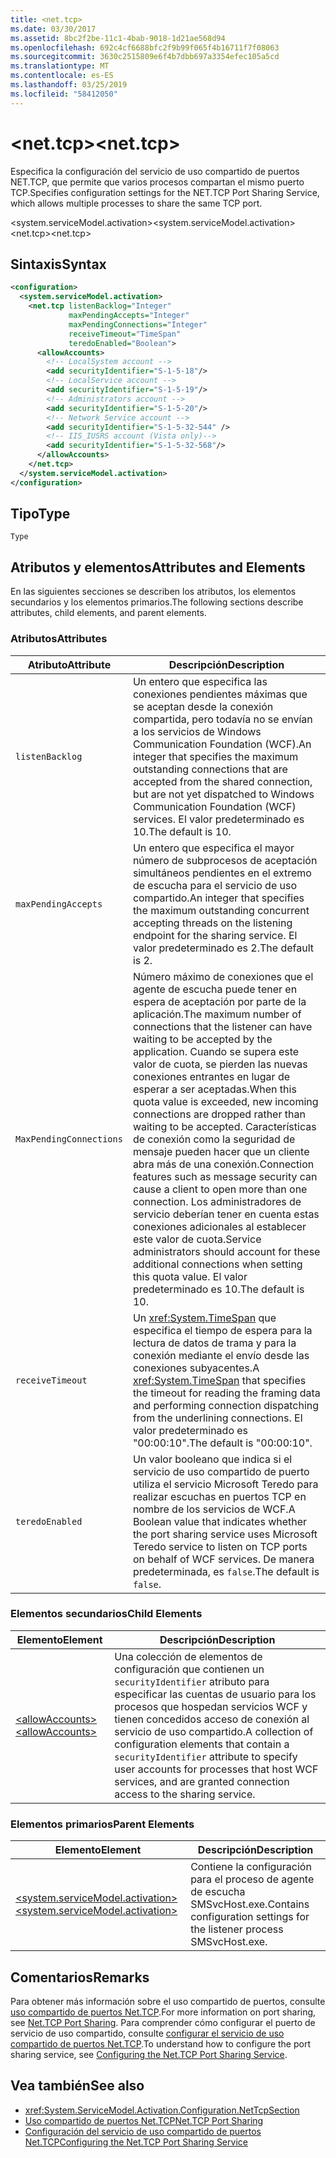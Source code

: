 ```yaml
---
title: <net.tcp>
ms.date: 03/30/2017
ms.assetid: 8bc2f2be-11c1-4bab-9018-1d21ae568d94
ms.openlocfilehash: 692c4cf6688bfc2f9b99f065f4b16711f7f08063
ms.sourcegitcommit: 3630c2515809e6f4b7dbb697a3354efec105a5cd
ms.translationtype: MT
ms.contentlocale: es-ES
ms.lasthandoff: 03/25/2019
ms.locfileid: "58412050"
---
```

# <a name="nettcp"></a><span data-ttu-id="805e4-102">\<net.tcp></span><span class="sxs-lookup"><span data-stu-id="805e4-102">\<net.tcp></span></span>
<span data-ttu-id="805e4-103">Especifica la configuración del servicio de uso compartido de puertos NET.TCP, que permite que varios procesos compartan el mismo puerto TCP.</span><span class="sxs-lookup"><span data-stu-id="805e4-103">Specifies configuration settings for the NET.TCP Port Sharing Service, which allows multiple processes to share the same TCP port.</span></span>  
  
 <span data-ttu-id="805e4-104">\<system.serviceModel.activation></span><span class="sxs-lookup"><span data-stu-id="805e4-104">\<system.serviceModel.activation></span></span>  
<span data-ttu-id="805e4-105">\<net.tcp></span><span class="sxs-lookup"><span data-stu-id="805e4-105">\<net.tcp></span></span>  
  
## <a name="syntax"></a><span data-ttu-id="805e4-106">Sintaxis</span><span class="sxs-lookup"><span data-stu-id="805e4-106">Syntax</span></span>  
  
```xml  
<configuration>
  <system.serviceModel.activation>
    <net.tcp listenBacklog="Integer"
             maxPendingAccepts="Integer"
             maxPendingConnections="Integer"
             receiveTimeout="TimeSpan"
             teredoEnabled="Boolean">
      <allowAccounts>
        <!-- LocalSystem account -->
        <add securityIdentifier="S-1-5-18"/>
        <!-- LocalService account -->
        <add securityIdentifier="S-1-5-19"/>
        <!-- Administrators account -->
        <add securityIdentifier="S-1-5-20"/>
        <!-- Network Service account -->
        <add securityIdentifier="S-1-5-32-544" />
        <!-- IIS_IUSRS account (Vista only)-->
        <add securityIdentifier="S-1-5-32-568"/>
      </allowAccounts>
    </net.tcp>
  </system.serviceModel.activation>
</configuration>
```  
  
## <a name="type"></a><span data-ttu-id="805e4-107">Tipo</span><span class="sxs-lookup"><span data-stu-id="805e4-107">Type</span></span>  
 `Type`  
  
## <a name="attributes-and-elements"></a><span data-ttu-id="805e4-108">Atributos y elementos</span><span class="sxs-lookup"><span data-stu-id="805e4-108">Attributes and Elements</span></span>  
 <span data-ttu-id="805e4-109">En las siguientes secciones se describen los atributos, los elementos secundarios y los elementos primarios.</span><span class="sxs-lookup"><span data-stu-id="805e4-109">The following sections describe attributes, child elements, and parent elements.</span></span>  
  
### <a name="attributes"></a><span data-ttu-id="805e4-110">Atributos</span><span class="sxs-lookup"><span data-stu-id="805e4-110">Attributes</span></span>  
  
|<span data-ttu-id="805e4-111">Atributo</span><span class="sxs-lookup"><span data-stu-id="805e4-111">Attribute</span></span>|<span data-ttu-id="805e4-112">Descripción</span><span class="sxs-lookup"><span data-stu-id="805e4-112">Description</span></span>|  
|---------------|-----------------|  
|`listenBacklog`|<span data-ttu-id="805e4-113">Un entero que especifica las conexiones pendientes máximas que se aceptan desde la conexión compartida, pero todavía no se envían a los servicios de Windows Communication Foundation (WCF).</span><span class="sxs-lookup"><span data-stu-id="805e4-113">An integer that specifies the maximum outstanding connections that are accepted from the shared connection, but are not yet dispatched to Windows Communication Foundation (WCF) services.</span></span> <span data-ttu-id="805e4-114">El valor predeterminado es 10.</span><span class="sxs-lookup"><span data-stu-id="805e4-114">The default is 10.</span></span>|  
|`maxPendingAccepts`|<span data-ttu-id="805e4-115">Un entero que especifica el mayor número de subprocesos de aceptación simultáneos pendientes en el extremo de escucha para el servicio de uso compartido.</span><span class="sxs-lookup"><span data-stu-id="805e4-115">An integer that specifies the maximum outstanding concurrent accepting threads on the listening endpoint for the sharing service.</span></span> <span data-ttu-id="805e4-116">El valor predeterminado es 2.</span><span class="sxs-lookup"><span data-stu-id="805e4-116">The default is 2.</span></span>|  
|`MaxPendingConnections`|<span data-ttu-id="805e4-117">Número máximo de conexiones que el agente de escucha puede tener en espera de aceptación por parte de la aplicación.</span><span class="sxs-lookup"><span data-stu-id="805e4-117">The maximum number of connections that the listener can have waiting to be accepted by the application.</span></span> <span data-ttu-id="805e4-118">Cuando se supera este valor de cuota, se pierden las nuevas conexiones entrantes en lugar de esperar a ser aceptadas.</span><span class="sxs-lookup"><span data-stu-id="805e4-118">When this quota value is exceeded, new incoming connections are dropped rather than waiting to be accepted.</span></span> <span data-ttu-id="805e4-119">Características de conexión como la seguridad de mensaje pueden hacer que un cliente abra más de una conexión.</span><span class="sxs-lookup"><span data-stu-id="805e4-119">Connection features such as message security can cause a client to open more than one connection.</span></span> <span data-ttu-id="805e4-120">Los administradores de servicio deberían tener en cuenta estas conexiones adicionales al establecer este valor de cuota.</span><span class="sxs-lookup"><span data-stu-id="805e4-120">Service administrators should account for these additional connections when setting this quota value.</span></span> <span data-ttu-id="805e4-121">El valor predeterminado es 10.</span><span class="sxs-lookup"><span data-stu-id="805e4-121">The default is 10.</span></span>|  
|`receiveTimeout`|<span data-ttu-id="805e4-122">Un <xref:System.TimeSpan> que especifica el tiempo de espera para la lectura de datos de trama y para la conexión mediante el envío desde las conexiones subyacentes.</span><span class="sxs-lookup"><span data-stu-id="805e4-122">A <xref:System.TimeSpan> that specifies the timeout for reading the framing data and performing connection dispatching from the underlining connections.</span></span> <span data-ttu-id="805e4-123">El valor predeterminado es "00:00:10".</span><span class="sxs-lookup"><span data-stu-id="805e4-123">The default is "00:00:10".</span></span>|  
|`teredoEnabled`|<span data-ttu-id="805e4-124">Un valor booleano que indica si el servicio de uso compartido de puerto utiliza el servicio Microsoft Teredo para realizar escuchas en puertos TCP en nombre de los servicios de WCF.</span><span class="sxs-lookup"><span data-stu-id="805e4-124">A Boolean value that indicates whether the port sharing service uses Microsoft Teredo service to listen on TCP ports on behalf of WCF services.</span></span> <span data-ttu-id="805e4-125">De manera predeterminada, es `false`.</span><span class="sxs-lookup"><span data-stu-id="805e4-125">The default is `false`.</span></span>|  
  
### <a name="child-elements"></a><span data-ttu-id="805e4-126">Elementos secundarios</span><span class="sxs-lookup"><span data-stu-id="805e4-126">Child Elements</span></span>  
  
|<span data-ttu-id="805e4-127">Elemento</span><span class="sxs-lookup"><span data-stu-id="805e4-127">Element</span></span>|<span data-ttu-id="805e4-128">Descripción</span><span class="sxs-lookup"><span data-stu-id="805e4-128">Description</span></span>|  
|-------------|-----------------|  
|[<span data-ttu-id="805e4-129">\<allowAccounts></span><span class="sxs-lookup"><span data-stu-id="805e4-129">\<allowAccounts></span></span>](../../../../../docs/framework/configure-apps/file-schema/wcf/allowaccounts.md)|<span data-ttu-id="805e4-130">Una colección de elementos de configuración que contienen un `securityIdentifier` atributo para especificar las cuentas de usuario para los procesos que hospedan servicios WCF y tienen concedidos acceso de conexión al servicio de uso compartido.</span><span class="sxs-lookup"><span data-stu-id="805e4-130">A collection of configuration elements that contain a `securityIdentifier` attribute to specify user accounts for processes that host WCF services, and are granted connection access to the sharing service.</span></span>|  
  
### <a name="parent-elements"></a><span data-ttu-id="805e4-131">Elementos primarios</span><span class="sxs-lookup"><span data-stu-id="805e4-131">Parent Elements</span></span>  
  
|<span data-ttu-id="805e4-132">Elemento</span><span class="sxs-lookup"><span data-stu-id="805e4-132">Element</span></span>|<span data-ttu-id="805e4-133">Descripción</span><span class="sxs-lookup"><span data-stu-id="805e4-133">Description</span></span>|  
|-------------|-----------------|  
|[<span data-ttu-id="805e4-134">\<system.serviceModel.activation></span><span class="sxs-lookup"><span data-stu-id="805e4-134">\<system.serviceModel.activation></span></span>](../../../../../docs/framework/configure-apps/file-schema/wcf/system-servicemodel-activation.md)|<span data-ttu-id="805e4-135">Contiene la configuración para el proceso de agente de escucha SMSvcHost.exe.</span><span class="sxs-lookup"><span data-stu-id="805e4-135">Contains configuration settings for the listener process SMSvcHost.exe.</span></span>|  
  
## <a name="remarks"></a><span data-ttu-id="805e4-136">Comentarios</span><span class="sxs-lookup"><span data-stu-id="805e4-136">Remarks</span></span>  
 <span data-ttu-id="805e4-137">Para obtener más información sobre el uso compartido de puertos, consulte [uso compartido de puertos Net.TCP](../../../../../docs/framework/wcf/feature-details/net-tcp-port-sharing.md).</span><span class="sxs-lookup"><span data-stu-id="805e4-137">For more information on port sharing, see [Net.TCP Port Sharing](../../../../../docs/framework/wcf/feature-details/net-tcp-port-sharing.md).</span></span> <span data-ttu-id="805e4-138">Para comprender cómo configurar el puerto de servicio de uso compartido, consulte [configurar el servicio de uso compartido de puertos Net.TCP](../../../../../docs/framework/wcf/feature-details/configuring-the-net-tcp-port-sharing-service.md).</span><span class="sxs-lookup"><span data-stu-id="805e4-138">To understand how to configure the port sharing service, see [Configuring the Net.TCP Port Sharing Service](../../../../../docs/framework/wcf/feature-details/configuring-the-net-tcp-port-sharing-service.md).</span></span>  
  
## <a name="see-also"></a><span data-ttu-id="805e4-139">Vea también</span><span class="sxs-lookup"><span data-stu-id="805e4-139">See also</span></span>
- <xref:System.ServiceModel.Activation.Configuration.NetTcpSection>
- [<span data-ttu-id="805e4-140">Uso compartido de puertos Net.TCP</span><span class="sxs-lookup"><span data-stu-id="805e4-140">Net.TCP Port Sharing</span></span>](../../../../../docs/framework/wcf/feature-details/net-tcp-port-sharing.md)
- [<span data-ttu-id="805e4-141">Configuración del servicio de uso compartido de puertos Net.TCP</span><span class="sxs-lookup"><span data-stu-id="805e4-141">Configuring the Net.TCP Port Sharing Service</span></span>](../../../../../docs/framework/wcf/feature-details/configuring-the-net-tcp-port-sharing-service.md)

